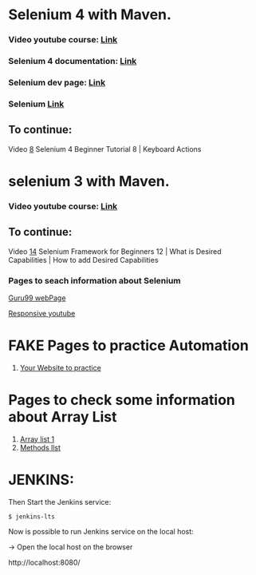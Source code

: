 # Selenium 4 with Maven.

### Video youtube course: [Link](https://www.youtube.com/watch?v=HjYEjKWSbe8&list=PLhW3qG5bs-L_8bwNnMHdJ1Wq5M0sUmpSH&index=2)

### Selenium 4 documentation: [Link](https://www.selenium.dev/documentation/webdriver/getting_started/upgrade_to_selenium_4/)

### Selenium dev page: [Link](https://www.selenium.dev/selenium/docs/api/java/overview-summary.html)

### Selenium [Link](https://www.selenium.dev/documentation/webdriver/)

## To continue:

Video [8](https://www.youtube.com/watch?v=1cAvnrnn5cY&list=PLhW3qG5bs-L_8bwNnMHdJ1Wq5M0sUmpSH&index=8)
Selenium 4 Beginner Tutorial 8 | Keyboard Actions

# selenium 3 with Maven.

### Video youtube course: [Link](https://www.youtube.com/watch?v=nCJoia7wosc&list=PLhW3qG5bs-L8oRay6qeS70vJYZ3SBQnFa&index=1&t=135s)

## To continue:

Video [14](https://www.youtube.com/watch?v=UJDxewGXu7o&list=PLhW3qG5bs-L8oRay6qeS70vJYZ3SBQnFa&index=14)
Selenium Framework for Beginners 12 | What is Desired Capabilities | How to add Desired Capabilities

### Pages to seach information about Selenium

[Guru99 webPage](https://www.guru99.com/selenium-tutorial.html)

[Responsive youtube](https://www.youtube.com/watch?v=RHtCRDu0MWs)

# FAKE Pages to practice Automation 

1. [Your Website to practice](https://trytestingthis.netlify.app/)

# Pages to check some information about Array List

1. [Array list 1](https://w3api.com/Java/ArrayList/)
2. [Methods llst](https://w3api.com/Java/ArrayList/clone/)

# JENKINS:
Then Start the Jenkins service:

```shell
$ jenkins-lts
```

Now is possible to run Jenkins service on the local host:

-> Open the local host on the browser

http://localhost:8080/
